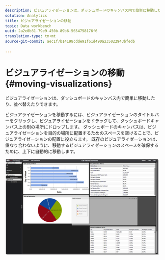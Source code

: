 ```yaml
---
description: ビジュアライゼーションは、ダッシュボードのキャンバス内で簡単に移動したり、並べ替えたりできます。
solution: Analytics
title: ビジュアライゼーションの移動
topic: Data workbench
uuid: 2a2e0b31-79e9-450b-89b6-5654758176f6
translation-type: tm+mt
source-git-commit: aec1f7b14198cdde91f61d490a235022943bfedb

---
```



# ビジュアライゼーションの移動{#moving-visualizations}

ビジュアライゼーションは、ダッシュボードのキャンバス内で簡単に移動したり、並べ替えたりできます。

ビジュアライゼーションを移動するには、ビジュアライゼーションのタイトルバーをクリックし、ビジュアライゼーションをドラッグして、ダッシュボードキャンバス上の別の場所にドロップします。 ダッシュボードのキャンバスは、ビジュアライゼーションを目的の場所に配置するためのスペースを空けることで、ビジュアライゼーションの配置に役立ちます。 既存のビジュアライゼーションは、重なり合わないように、移動するビジュアライゼーションのスペースを確保するために、上下に自動的に移動します。

![](assets/move_visual.png)

